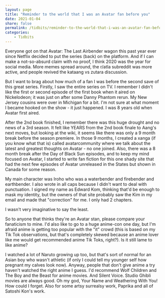 ```yaml
---
layout: page
title: "Reminder to the world that I was an Avatar fan before you"
date: 2021-01-04
share: false
permalink: /tidbits/reminder-to-the-world-that-i-was-an-avatar-fan-before-you
categories:
    - Tidbits
---
```


Everyone got on that Avatar: The Last Airbender wagon this past year ever since Netflix decided to put the series (back) on the platform. And if I can make a not-so-absurd claim with no proof, I think 2020 was the year for social media. More memes spread around, the r/atla subreddit was more active, and people revived the kataang vs zutara discussion. 

But I want to brag about how much of a fan I was before the second save of this great series. Firstly, I saw the entire series on TV. I remember I didn't like the first or second episode of the first book when it aired on Nickelodeon; it was just on after some Danny Phantom rerun. My New Jersey cousins were over in Michigan for a bit. I'm not sure at what moment I became hooked on the show - it just happened. I was 8 years old when Avatar first aired. 

After the 2nd book finished, I remember there was this huge drought and no news of a 3rd season. It felt like YEARS from the 2nd book finale to Aang's next moves, but looking at the wiki, it seems like there was only a 9 month break before the season premiere. In those 9 months, I created a xanga (if you know what that is) called avatarcommunity where we talk about the latest and greatest thoughts on Avatar - no one joined. Also, there was a 8 month break after the Day of Black Sun episodes, and to keep my mind focused on Avatar, I started to write fan fiction for this one shady site that had the next few episodes of Avatar unreleased in the States but shown in Canada for some reason. 

My main character was Iroho who was a waterbender and firebender and earthbender. I also wrote in all caps because I didn't want to deal with punctuation. I signed my name as Edward Kom, thinking that'd be enough to mask my identity, but the owners of that site probably saw the Kim in my email and made that "correction" for me. I only had 2 chapters.

I wasn't very imaginative to say the least.

So to anyone that thinks they're an Avatar stan, please compare your fanaticism to mine. I'd also like to go to a huge anime-con one day, but I'm afraid anime is getting too popular with the "it" crowd (this is based on my Tik Tok observations, but that's completely skewed because an anime lover like me would get recommended anime Tik Toks, right?). Is it still lame to like anime?

I watched a lot of Naruto growing up too, but that's sort of normal for an Asian boy who wasn't athletic (if only I could tell my younger self how pregnant my calves look now). Anyway, people that don't give anime a try haven't watched the right anime I guess. I'd recommend Wolf Children and The Boy and the Beast for anime movies. And Silent Voice. Studio Ghibli movies are always good. Oh my god, Your Name and Weathering With You! How could I forget. Also for some artsy surrealsy work, Paprika and all of Satoshi Kon's work. 